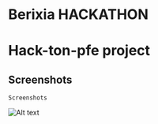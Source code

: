 # Berixia HACKATHON

# Hack-ton-pfe project 


## Screenshots 
```
Screenshots
```
![Alt text](https://raw.githubusercontent.com/Rebaiahmed/Hack-ton-pfe-ui/new/presentation_hack_the_pfe/main.png)

